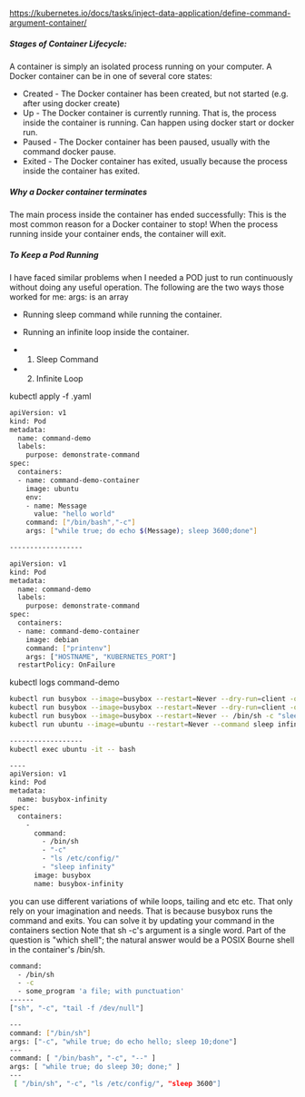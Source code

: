 https://kubernetes.io/docs/tasks/inject-data-application/define-command-argument-container/

##### Stages of Container Lifecycle:
A container is simply an isolated process running on your computer. A Docker container can be in one of several core states:

- Created - The Docker container has been created, but not started (e.g. after using docker create)
- Up - The Docker container is currently running. That is, the process inside the container is running. Can happen using docker start or docker run.
- Paused - The Docker container has been paused, usually with the command docker pause.
- Exited - The Docker container has exited, usually because the process inside the container has exited.

##### Why a Docker container terminates
The main process inside the container has ended successfully: This is the most common reason for a Docker container to stop! When the process running inside your container ends, the container will exit.

##### To Keep a Pod Running
I have faced similar problems when I needed a POD just to run continuously without doing any useful operation. The following are the two ways those worked for me:
args: is an array

- Running sleep command while running the container.
- Running an infinite loop inside the container.

- 1. Sleep Command
- 2. Infinite Loop

kubectl apply -f <pod-yaml-file-name>.yaml

``````sh
apiVersion: v1
kind: Pod
metadata:
  name: command-demo
  labels:
    purpose: demonstrate-command
spec:
  containers:
  - name: command-demo-container
    image: ubuntu
    env:
    - name: Message
      value: "hello world"
    command: ["/bin/bash","-c"]
    args: ["while true; do echo $(Message); sleep 3600;done"]

------------------

apiVersion: v1
kind: Pod
metadata:
  name: command-demo
  labels:
    purpose: demonstrate-command
spec:
  containers:
  - name: command-demo-container
    image: debian
    command: ["printenv"]
    args: ["HOSTNAME", "KUBERNETES_PORT"]
  restartPolicy: OnFailure

``````
kubectl logs command-demo

``````sh
kubectl run busybox --image=busybox --restart=Never --dry-run=client -o yaml -- sleep 3600
kubectl run busybox --image=busybox --restart=Never --dry-run=client -o yaml -- /bin/sh -c "sleep 3600"
kubectl run busybox --image=busybox --restart=Never -- /bin/sh -c "sleep 3600;echo boo"
kubectl run ubuntu --image=ubuntu --restart=Never --command sleep infinity

------------------
kubectl exec ubuntu -it -- bash

----
apiVersion: v1
kind: Pod
metadata: 
  name: busybox-infinity
spec: 
  containers: 
    - 
      command: 
        - /bin/sh
        - "-c"
        - "ls /etc/config/"
        - "sleep infinity"
      image: busybox
      name: busybox-infinity

``````
you can use different variations of while loops, tailing and etc etc. That only rely on your imagination and needs.
That is because busybox runs the command and exits. You can solve it by updating your command in the containers section
Note that sh -c's argument is a single word. Part of the question is "which shell"; the natural answer would be a POSIX Bourne shell in the container's /bin/sh.


``````sh
command:
  - /bin/sh
  - -c
  - some_program 'a file; with punctuation'
------
["sh", "-c", "tail -f /dev/null"]

---
command: ["/bin/sh"]
args: ["-c", "while true; do echo hello; sleep 10;done"]
---
command: [ "/bin/bash", "-c", "--" ]
args: [ "while true; do sleep 30; done;" ]
---
 [ "/bin/sh", "-c", "ls /etc/config/", "sleep 3600"]

``````
